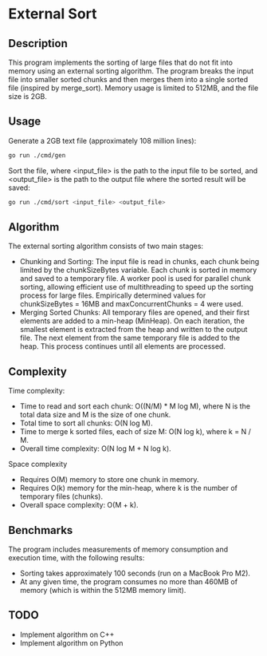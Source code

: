 # External Sort

## Description

This program implements the sorting of large files that do not fit into memory using an external sorting algorithm. The program breaks the input file into smaller sorted chunks and then merges them into a single sorted file (inspired by merge_sort). Memory usage is limited to 512MB, and the file size is 2GB.

## Usage

Generate a 2GB text file (approximately 108 million lines):
```sh
go run ./cmd/gen
```

Sort the file, where <input_file> is the path to the input file to be sorted, and <output_file> is the path to the output file where the sorted result will be saved:
```sh
go run ./cmd/sort <input_file> <output_file>
```

## Algorithm
The external sorting algorithm consists of two main stages:

- Chunking and Sorting:
The input file is read in chunks, each chunk being limited by the chunkSizeBytes variable.
Each chunk is sorted in memory and saved to a temporary file.
A worker pool is used for parallel chunk sorting, allowing efficient use of multithreading to speed up the sorting process for large files.
Empirically determined values for chunkSizeBytes = 16MB and maxConcurrentChunks = 4 were used.
- Merging Sorted Chunks:
All temporary files are opened, and their first elements are added to a min-heap (MinHeap).
On each iteration, the smallest element is extracted from the heap and written to the output file. The next element from the same temporary file is added to the heap.
This process continues until all elements are processed.


## Complexity
Time complexity:

- Time to read and sort each chunk: O((N/M) * M log M), where N is the total data size and M is the size of one chunk.
- Total time to sort all chunks: O(N log M).
- Time to merge k sorted files, each of size M: O(N log k), where k = N / M.
- Overall time complexity: O(N log M + N log k).

Space complexity

- Requires O(M) memory to store one chunk in memory.
- Requires O(k) memory for the min-heap, where k is the number of temporary files (chunks).
- Overall space complexity: O(M + k).

 ## Benchmarks
The program includes measurements of memory consumption and execution time, with the following results:
- Sorting takes approximately 100 seconds (run on a MacBook Pro M2).
- At any given time, the program consumes no more than 460MB of memory (which is within the 512MB memory limit).

## TODO
- Implement algorithm on C++
- Implement algorithm on Python